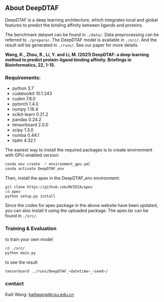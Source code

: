## About DeepDTAF

DeepDTAF is a deep learning architecture, which integrates local and global features to predict the binding affinity between ligands and proteins.  

The benchmark dataset can be found in `./data/`. Data preprocessing can be referred to `./prepare/`. The DeepDTAF model is available in `./src/`. And the result will be generated in `./runs/`. See our paper for more details.

**Wang, K., Zhou, R., Li, Y. and Li, M. (2021) DeepDTAF: a deep learning method to predict protein-ligand binding affinity. Briefings in Bioinformatics, 22, 1-15.**

### Requirements:
- python 3.7
- cudatoolkit 10.1.243
- cudnn 7.6.0
- pytorch 1.4.0
- numpy 1.16.4
- scikit-learn 0.21.2
- pandas 0.24.2
- tensorboard 2.0.0
- scipy 1.3.0
- numba 0.44.1
- tqdm 4.32.1

The easiest way to install the required packages is to create environment with GPU-enabled version:
```bash
conda env create -f environment_gpu.yml
conda activate DeepDTAF_env
```

Then, install the apex in the DeepDTAF_env environment:
```bash
git clone https://github.com/NVIDIA/apex
cd apex
python setup.py install
```
Since the codes for apex package in the above website have been updated, you can also install it using the uploaded package. The apex.tar can be found in `./src/`.  


### Training & Evaluation

to train your own model
```bash
cd ./src/
python main.py
```
to see the result
```bash
tensorboard ../runs/DeepDTAF_<datetime>_<seed>/
```

### contact
Kaili Wang: kailiwang@csu.edu.cn

